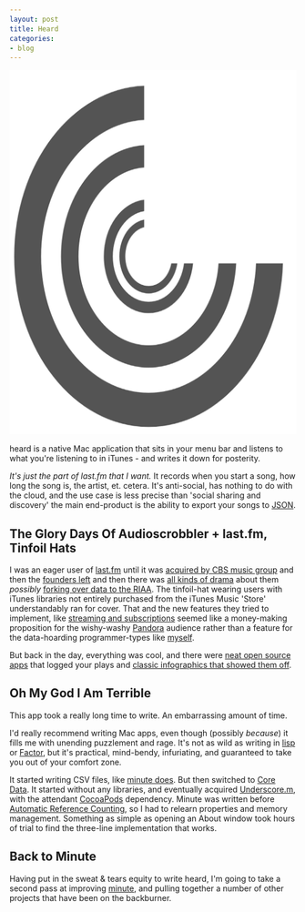 ```yaml
---
layout: post
title: Heard
categories:
- blog
---
```


<img class='blink' src='/graphics/heard-giant.png' width='640' height='640' />
<style type='text/css'>
@-webkit-keyframes blinker {
  from { opacity: 1.0; }
  to { opacity: 0.95; }
}
.blink {
  -webkit-animation-name:blinker;
  -webkit-animation-iteration-count:infinite;
  -webkit-animation-timing-function:linear;
  -webkit-animation-duration:1s;
}
</style>

heard is a native Mac application that sits in your menu bar and listens
to what you're listening to in iTunes - and writes it down for posterity.

_It's just the part of last.fm that I want._ It records when you start a song,
how long the song is, the artist, et. cetera. It's anti-social, has nothing
to do with the cloud, and the use case is less precise than 'social sharing and discovery'
the main end-product is the ability to
export your songs to [JSON](http://www.json.org/).

## The Glory Days Of Audioscrobbler + last.fm, Tinfoil Hats

I was an eager user of [last.fm](http://last.fm/) until it was
[acquired by CBS music group](http://blog.last.fm/2007/05/30/lastfm-acquired-by-cbs)
and then the [founders left](http://blog.last.fm/2009/06/10/message-from-the-lastfm-founders-felix-rj-and-martin)
and then there was [all kinds of drama](http://techcrunch.com/2009/05/22/deny-this-lastfm/)
about them _possibly_ [forking over data to the RIAA](http://en.wikipedia.org/wiki/Last.fm#CBS_Acquisition_and_redesign_.282007.E2.80.932009.29).
The tinfoil-hat wearing users with iTunes libraries not entirely purchased
from the iTunes Music 'Store' understandably ran for cover.
That and the new features they tried to implement, like [streaming and subscriptions](http://en.wikipedia.org/wiki/Last.fm#Changes_to_streaming_and_access_on_other_platforms_.282009.E2.80.932011.29)
seemed like a money-making proposition for the wishy-washy [Pandora](http://www.pandora.com/)
audience rather than a feature for the data-hoarding programmer-types
like [myself](http://macwright.org/about/).

But back in the day, everything was cool, and there were
[neat open source apps](https://github.com/mxcl/Audioscrobbler.app) that
logged your plays and [classic infographics that showed them off](http://lastgraph3.aeracode.org/).


## Oh My God I Am Terrible

This app took a really long time to write. An embarrassing amount of time.

I'd really recommend writing Mac apps, even though (possibly _because_)
it fills me with unending puzzlement and rage. It's
not as wild as writing in [lisp](http://paulgraham.com/lisp.html)
or [Factor](http://factorcode.org/), but it's practical, mind-bendy,
infuriating, and guaranteed to take you out of your comfort zone.

It started writing CSV files, like [minute does](http://macwright.org/2012/02/15/minute.html).
But then switched to [Core Data](http://en.wikipedia.org/wiki/Core_Data).
It started without any libraries, and eventually acquired
[Underscore.m](http://underscorem.org/), with the attendant [CocoaPods](http://cocoapods.org/)
dependency. Minute was written before [Automatic Reference Counting](http://clang.llvm.org/docs/AutomaticReferenceCounting.html),
so I had to relearn properties and memory management. Something
as simple as opening an About window took hours of trial to find
the three-line implementation that works.

## Back to Minute

Having put in the sweat & tears equity to write heard, I'm going to take
a second pass at improving [minute](http://macwright.org/2012/02/15/minute.html),
and pulling together a number of other projects that have been on the
backburner.

